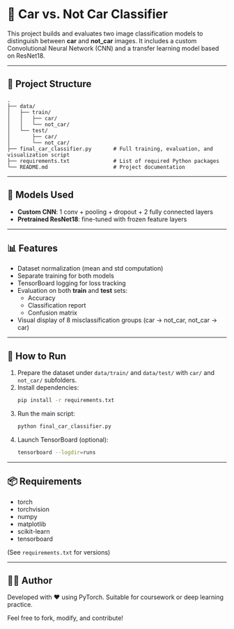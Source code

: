 # 🚗 Car vs. Not Car Classifier

This project builds and evaluates two image classification models to distinguish between **car** and **not_car** images. It includes a custom Convolutional Neural Network (CNN) and a transfer learning model based on ResNet18.

---

## 📁 Project Structure

```
.
├── data/
│   ├── train/
│   │   ├── car/
│   │   └── not_car/
│   └── test/
│       ├── car/
│       └── not_car/
├── final_car_classifier.py       # Full training, evaluation, and visualization script
├── requirements.txt              # List of required Python packages
└── README.md                     # Project documentation
```

---

## 🧠 Models Used

- **Custom CNN**: 1 conv + pooling + dropout + 2 fully connected layers
- **Pretrained ResNet18**: fine-tuned with frozen feature layers

---

## 📊 Features

- Dataset normalization (mean and std computation)
- Separate training for both models
- TensorBoard logging for loss tracking
- Evaluation on both **train** and **test** sets:
  - Accuracy
  - Classification report
  - Confusion matrix
- Visual display of 8 misclassification groups (car → not_car, not_car → car)

---

## 🚀 How to Run

1. Prepare the dataset under `data/train/` and `data/test/` with `car/` and `not_car/` subfolders.
2. Install dependencies:
   ```bash
   pip install -r requirements.txt
   ```
3. Run the main script:
   ```bash
   python final_car_classifier.py
   ```
4. Launch TensorBoard (optional):
   ```bash
   tensorboard --logdir=runs
   ```

---

## 📦 Requirements

- torch
- torchvision
- numpy
- matplotlib
- scikit-learn
- tensorboard

(See `requirements.txt` for versions)

---

## 👨‍💻 Author

Developed with ❤️ using PyTorch. Suitable for coursework or deep learning practice.

Feel free to fork, modify, and contribute!